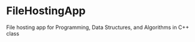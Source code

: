 FileHostingApp
==============

File hosting app for Programming, Data Structures, and Algorithms in C++ class
